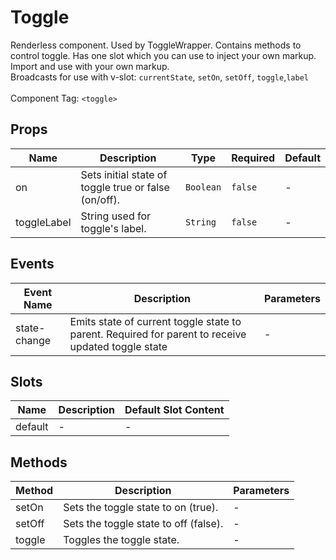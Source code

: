 # Toggle

Renderless component. Used by ToggleWrapper. Contains methods to control toggle. Has one slot which you can use to inject your own markup. <br>Import and use with your own markup. <br>Broadcasts for use with v-slot: `currentState`, `setOn`, `setOff`, `toggle`,`label` <br><br>Component Tag: `<toggle>`

## Props

<!-- @vuese:Toggle:props:start -->
|Name|Description|Type|Required|Default|
|---|---|---|---|---|
|on|Sets initial state of toggle true or false (on/off).|`Boolean`|`false`|-|
|toggleLabel|String used for toggle's label.|`String`|`false`|-|

<!-- @vuese:Toggle:props:end -->


## Events

<!-- @vuese:Toggle:events:start -->
|Event Name|Description|Parameters|
|---|---|---|
|state-change|Emits state of current toggle state to parent. Required for parent to receive updated toggle state|-|

<!-- @vuese:Toggle:events:end -->


## Slots

<!-- @vuese:Toggle:slots:start -->
|Name|Description|Default Slot Content|
|---|---|---|
|default|-|-|

<!-- @vuese:Toggle:slots:end -->


## Methods

<!-- @vuese:Toggle:methods:start -->
|Method|Description|Parameters|
|---|---|---|
|setOn|Sets the toggle state to on (true).|-|
|setOff|Sets the toggle state to off (false).|-|
|toggle|Toggles the toggle state.|-|

<!-- @vuese:Toggle:methods:end -->


